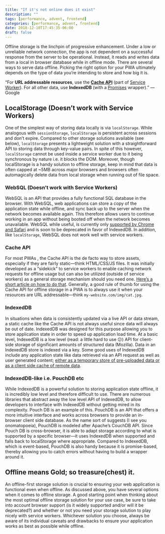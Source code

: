 ```yaml
---
title: "If it's not online does it exist"
description: ""
tags: [performance, advent, frontend]
categories: [performance, advent, frontend]
date: 2018-12-10T17:45:35-06:00
draft: false
---
```


Offline storage is the linchpin of progressive enhancement. Under a low or unreliable network connection, the app is not dependent on a successful response from the server to be operational. Instead, it reads and writes data from a local in browser database while in offline mode. There are several ways to serve data offline. Picking the right option for your PWA ultimately depends on the type of data you’re intending to store and how big it is.

“For **URL addressable resources**, use the [**Cache API**](https://davidwalsh.name/cache) (part of [Service Worker](https://developers.google.com/web/fundamentals/primers/service-worker/)). For all other data, use **IndexedDB** (with a [Promises](http://www.html5rocks.com/en/tutorials/es6/promises/) wrapper).” — Google

## LocalStorage (Doesn’t work with Service Workers)

One of the simplest way of storing data locally is via `localStorage`. While analogous with `sessionStorage`, `localStorage` is persistent across sessions and don’t expire. Compared to other storage solutions available (see below), `localStorage` presents a lightweight solution with a straightforward API to storing data through key-value pairs. In spite of this however, `localStorage` cannot be used inside a service worker due to it being synchronous by nature i.e. it blocks the DOM. Moreover, though localStorage is a handy solution to offline storage, keep in mind that data is often capped at ~5MB across major browsers and browsers often automagically delete data from local storage when running out of file space.

### WebSQL (Doesn’t work with Service Workers)

WebSQL is an API that provides a fully functional SQL database in the browser. With WebSQL, web applications can store a copy of the application state while offline, and sync back up to the server when the network becomes available again. This therefore allows users to continue working in an app without being booted off when the network becomes unavailable. WebSQL while useful, is currently only [supported by Chrome and Safari](https://caniuse.com/#search=websql) and is soon to be deprecated in favor of IndexedDB. In addition, like `localStorage`, WebSQL does not work well with service workers.

### Cache API

For most PWAs , the Cache API is the de facto way to store assets, especially if they are fairly static—think HTML/CSS/JS files. It was initially developed as a “sidekick” to service workers to enable caching network requests for offline usage but can also be utilized (outside of service workers) as a general storage mechanism should you need one. [Here’s a short article on how to do that](https://developers.google.com/web/fundamentals/instant-and-offline/web-storage/cache-api). Generally, a good rule of thumb for using the Cache API for offline storage in a PWA is to always use it when your resources are URL addressable—think `my-website.com/img/cat.jpg`.

### IndexedDB

In situations when data is consistently updated via a live API or data stream, a static cache like the Cache API is not always useful since data will always be out of date. IndexedDB was designed for this purpose allowing you to store application state in order to speed up application load time. At a basic level, IndexedDB is a low level (read: a little hard to use 😕) API for client-side storage of significant amounts of structured data (Mozilla). Data in an IndexedDB store is indexed via a key. Some good uses of IndexedDB include any application state like data retrieved via an API request as well as user generated content; [either as a temporary store of pre-uploaded data or as a client side cache of remote data](https://developers.google.com/web/fundamentals/instant-and-offline/web-storage/indexeddb-best-practices).

### IndexedDB-like i.e. PouchDB etc

While IndexedDB is a powerful solution to storing application state offline, it is incredibly low level and therefore difficult to use. There are numerous libraries that abstract away the low level API of IndexedDB, to allow developers to interface with IndexedDB without getting mired in its complexity. Pouch DB is an example of this. PouchDB is an API that offers a more intuitive interface and works across browsers to provide an in-browser client side database. As the name sort of suggests (I see you onomatopoeia), PouchDB is modeled after Apache’s CouchDB API. Since Pouch DB is cross-browser, it is able to adapt storage according to what is supported by a specific browser—it uses IndexedDB when supported and falls back to localStorage where appropriate. Compared to IndexedDB, which is event-based, PouchDB is also handy because it is promise-based, thereby allowing you to catch errors without having to build a wrapper around it.

## Offline means Gold; so treasure(chest) it.

An offline-first storage solution is crucial to ensuring your web application is functional even when offline. As discussed above, you have several options when it comes to offline storage. A good starting point when thinking about the most optimal offline storage solution for your use case, be sure to take into account browser support (is it widely supported and/or will it be deprecated?) and whether or not you need your storage solution to play nicely with service workers. Whichever solution you choose, always be aware of its individual caveats and drawbacks to ensure your application works as best as possible while offline.

